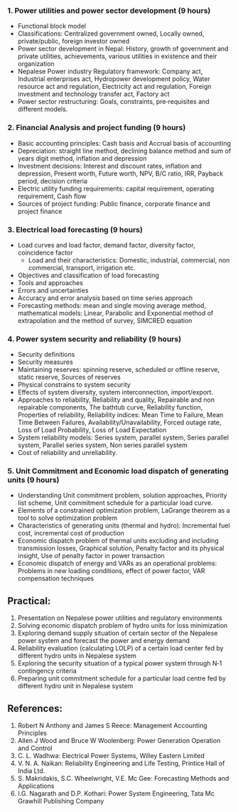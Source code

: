 ### **1. Power utilities and power sector development (9 hours)**

- Functional block model
- Classifications: Centralized government owned, Locally owned, private/public, foreign investor owned
- Power sector development in Nepal: History, growth of government and private utilities, achievements, various utilities in existence and their organization
- Nepalese Power industry Regulatory framework: Company act, Industrial enterprises act, Hydropower development policy, Water resource act and regulation, Electricity act and regulation, Foreign investment and technology transfer act, Factory act
- Power sector restructuring: Goals, constraints, pre‐requisites and different models.


### **2. Financial Analysis and project funding (9 hours)**

- Basic accounting principles: Cash basis and Accrual basis of accounting
- Depreciation: straight line method, declining balance method and sum of years digit method, inflation and depression
- Investment decisions: Interest and discount rates, inflation and depression, Present worth, Future worth, NPV, B/C ratio, IRR, Payback period, decision criteria
- Electric utility funding requirements: capital requirement, operating requirement, Cash flow
- Sources of project funding: Public finance, corporate finance and project finance


### **3. Electrical load forecasting (9 hours)**

- Load curves and load factor, demand factor, diversity factor, coincidence factor
    - Load and their characteristics: Domestic, industrial, commercial, non commercial, transport, irrigation etc.
- Objectives and classification of load forecasting
- Tools and approaches
- Errors and uncertainties
- Accuracy and error analysis based on time series approach
- Forecasting methods: mean and single moving average method, mathematical models: Linear, Parabolic and Exponential method of extrapolation and the method of survey, SIMCRED equation


### **4. Power system security and reliability (9 hours)**

- Security definitions
- Security measures
- Maintaining reserves: spinning reserve, scheduled or offline reserve, static reserve, Sources of reserves
- Physical constrains to system security
- Effects of system diversity, system interconnection, import/export.
- Approaches to reliability, Reliability and quality, Repairable and non repairable components, The bathtub curve, Reliability function, Properties of reliability, Reliability indices: Mean Time to Failure, Mean Time Between Failures, Availability/Unavailability, Forced outage rate, Loss of Load Probability, Loss of Load Expectation
- System reliability models: Series system, parallel system, Series parallel system, Parallel series system, Non series parallel system
- Cost of reliability and unreliability.


### **5. Unit Commitment and Economic load dispatch of generating units (9 hours)**

- Understanding Unit commitment problem, solution approaches, Priority list scheme, Unit commitment schedule for a particular load curve.
- Elements of a constrained optimization problem, LaGrange theorem as a tool to solve optimization problem
- Characteristics of generating units (thermal and hydro): Incremental fuel cost, incremental cost of production
- Economic dispatch problem of thermal units excluding and including transmission losses, Graphical solution, Penalty factor and its physical insight, Use of penalty factor in power transaction
- Economic dispatch of energy and VARs as an operational problems: Problems in new loading conditions, effect of power factor, VAR compensation techniques


## **Practical:**

1. Presentation on Nepalese power utilities and regulatory environments
2. Solving economic dispatch problem of hydro units for loss minimization
3. Exploring demand supply situation of certain sector of the Nepalese power system and forecast the power and energy demand
4. Reliability evaluation (calculating LOLP) of a certain load center fed by different hydro units in Nepalese system
5. Exploring the security situation of a typical power system through N‐1 contingency criteria
6. Preparing unit commitment schedule for a particular load centre fed by different hydro unit in Nepalese system


## **References:**

1. Robert N Anthony and James S Reece: Management Accounting Principles
2. Allen J Wood and Bruce W Woolenberg: Power Generation Operation and Control
3. C. L. Wadhwa: Electrical Power Systems, Willey Eastern Limited
4. V. N. A. Naikan: Reliability Engineering and Life Testing, Printice Hall of India Ltd.
5. S. Makridakis, S.C. Wheelwright, V.E. Mc Gee: Forecasting Methods and Applications
6. I.G. Nagarath and D.P. Kothari: Power System Engineering, Tata Mc Grawhill Publishing Company


